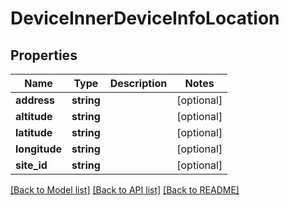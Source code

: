 # DeviceInnerDeviceInfoLocation

## Properties
Name | Type | Description | Notes
------------ | ------------- | ------------- | -------------
**address** | **string** |  | [optional] 
**altitude** | **string** |  | [optional] 
**latitude** | **string** |  | [optional] 
**longitude** | **string** |  | [optional] 
**site_id** | **string** |  | [optional] 

[[Back to Model list]](../README.md#documentation-for-models) [[Back to API list]](../README.md#documentation-for-api-endpoints) [[Back to README]](../README.md)


